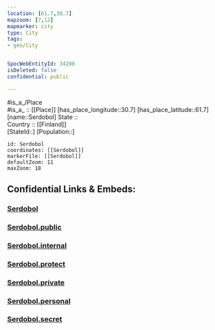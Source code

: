 ```yaml
---
location: [61.7,30.7] 
mapzoom: [7,12] 
mapmarker: city 
type: City
tags:
- geo/City


SpocWebEntityId: 34208
isDeleted: false
confidential: public

---
```

#is_a_/Place  
#is_a_ :: [[Place]] 
[has_place_longitude::30.7] 
[has_place_latitude::61.7] 
[name::Serdobol] 
State ::  
Country :: [[Finland]]  
[StateId::] 
[Population::] 



```leaflet
id: Serdobol
coordinates: [[Serdobol]] 
markerFile: [[Serdobol]] 
defaultZoom: 11 
maxZoom: 18
```


## Confidential Links & Embeds: 

### [Serdobol](/_Standards/Earth/Continent/Europe/Europe~East/Russia/Russia~NorthWest/Karelia~Republic/City/Serdobol.md) 

### [Serdobol.public](/_public/Earth/Continent/Europe/Europe~East/Russia/Russia~NorthWest/Karelia~Republic/City/Serdobol.public.md) 

### [Serdobol.internal](/_internal/Earth/Continent/Europe/Europe~East/Russia/Russia~NorthWest/Karelia~Republic/City/Serdobol.internal.md) 

### [Serdobol.protect](/_protect/Earth/Continent/Europe/Europe~East/Russia/Russia~NorthWest/Karelia~Republic/City/Serdobol.protect.md) 

### [Serdobol.private](/_private/Earth/Continent/Europe/Europe~East/Russia/Russia~NorthWest/Karelia~Republic/City/Serdobol.private.md) 

### [Serdobol.personal](/_personal/Earth/Continent/Europe/Europe~East/Russia/Russia~NorthWest/Karelia~Republic/City/Serdobol.personal.md) 

### [Serdobol.secret](/_secret/Earth/Continent/Europe/Europe~East/Russia/Russia~NorthWest/Karelia~Republic/City/Serdobol.secret.md)

